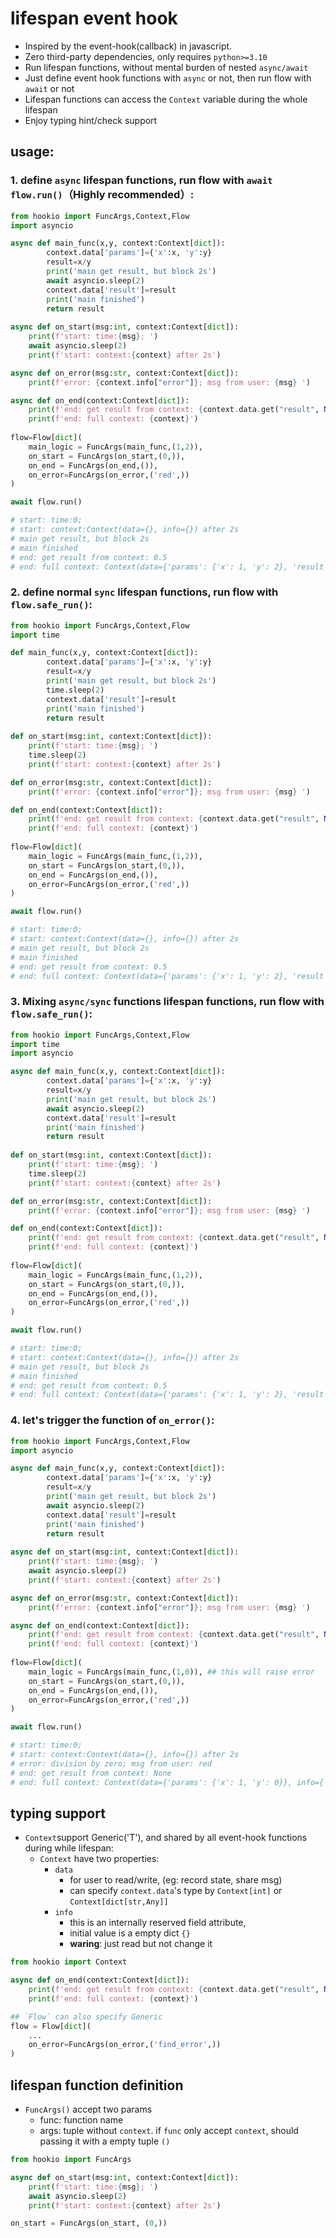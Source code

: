 # lifespan event hook

- Inspired by the event-hook(callback) in javascript.
- Zero third-party dependencies, only requires `python>=3.10`
- Run lifespan functions, without mental burden of nested `async/await`
- Just define event hook functions with `async` or not, then run flow with `await` or not
- Lifespan functions can access the `Context` variable during the whole lifespan
- Enjoy typing hint/check support

## usage:

### 1. define `async` lifespan functions, run flow with `await flow.run()`（**Highly recommended**）:

```python
from hookio import FuncArgs,Context,Flow
import asyncio

async def main_func(x,y, context:Context[dict]):
        context.data['params']={'x':x, 'y':y}
        result=x/y
        print('main get result, but block 2s')
        await asyncio.sleep(2)
        context.data['result']=result
        print('main finished')
        return result
    
async def on_start(msg:int, context:Context[dict]):
    print(f'start: time:{msg}; ')
    await asyncio.sleep(2)
    print(f'start: context:{context} after 2s')

async def on_error(msg:str, context:Context[dict]):
    print(f'error: {context.info["error"]}; msg from user: {msg} ')

async def on_end(context:Context[dict]):
    print(f'end: get result from context: {context.data.get("result", None)}')
    print(f'end: full context: {context}')
    
flow=Flow[dict](
    main_logic = FuncArgs(main_func,(1,2)),
    on_start = FuncArgs(on_start,(0,)),
    on_end = FuncArgs(on_end,()),
    on_error=FuncArgs(on_error,('red',))
)

await flow.run()

# start: time:0; 
# start: context:Context(data={}, info={}) after 2s
# main get result, but block 2s
# main finished
# end: get result from context: 0.5
# end: full context: Context(data={'params': {'x': 1, 'y': 2}, 'result': 0.5}, info={})
```

### 2. define normal `sync` lifespan functions, run flow with `flow.safe_run()`:

```python
from hookio import FuncArgs,Context,Flow
import time

def main_func(x,y, context:Context[dict]):
        context.data['params']={'x':x, 'y':y}
        result=x/y
        print('main get result, but block 2s')
        time.sleep(2)
        context.data['result']=result
        print('main finished')
        return result
    
def on_start(msg:int, context:Context[dict]):
    print(f'start: time:{msg}; ')
    time.sleep(2)
    print(f'start: context:{context} after 2s')

def on_error(msg:str, context:Context[dict]):
    print(f'error: {context.info["error"]}; msg from user: {msg} ')

def on_end(context:Context[dict]):
    print(f'end: get result from context: {context.data.get("result", None)}')
    print(f'end: full context: {context}')
    
flow=Flow[dict](
    main_logic = FuncArgs(main_func,(1,2)),
    on_start = FuncArgs(on_start,(0,)),
    on_end = FuncArgs(on_end,()),
    on_error=FuncArgs(on_error,('red',))
)

await flow.run()

# start: time:0; 
# start: context:Context(data={}, info={}) after 2s
# main get result, but block 2s
# main finished
# end: get result from context: 0.5
# end: full context: Context(data={'params': {'x': 1, 'y': 2}, 'result': 0.5}, info={})
```

### 3. Mixing `async/sync` functions lifespan functions, run flow with `flow.safe_run()`:
```python
from hookio import FuncArgs,Context,Flow
import time
import asyncio

async def main_func(x,y, context:Context[dict]):
        context.data['params']={'x':x, 'y':y}
        result=x/y
        print('main get result, but block 2s')
        await asyncio.sleep(2)
        context.data['result']=result
        print('main finished')
        return result
    
def on_start(msg:int, context:Context[dict]):
    print(f'start: time:{msg}; ')
    time.sleep(2)
    print(f'start: context:{context} after 2s')

def on_error(msg:str, context:Context[dict]):
    print(f'error: {context.info["error"]}; msg from user: {msg} ')

def on_end(context:Context[dict]):
    print(f'end: get result from context: {context.data.get("result", None)}')
    print(f'end: full context: {context}')
    
flow=Flow[dict](
    main_logic = FuncArgs(main_func,(1,2)),
    on_start = FuncArgs(on_start,(0,)),
    on_end = FuncArgs(on_end,()),
    on_error=FuncArgs(on_error,('red',))
)

await flow.run()

# start: time:0; 
# start: context:Context(data={}, info={}) after 2s
# main get result, but block 2s
# main finished
# end: get result from context: 0.5
# end: full context: Context(data={'params': {'x': 1, 'y': 2}, 'result': 0.5}, info={})
```

### 4. let's trigger the function of `on_error()`:
```python
from hookio import FuncArgs,Context,Flow
import asyncio

async def main_func(x,y, context:Context[dict]):
        context.data['params']={'x':x, 'y':y}
        result=x/y
        print('main get result, but block 2s')
        await asyncio.sleep(2)
        context.data['result']=result
        print('main finished')
        return result
    
async def on_start(msg:int, context:Context[dict]):
    print(f'start: time:{msg}; ')
    await asyncio.sleep(2)
    print(f'start: context:{context} after 2s')

async def on_error(msg:str, context:Context[dict]):
    print(f'error: {context.info["error"]}; msg from user: {msg} ')

async def on_end(context:Context[dict]):
    print(f'end: get result from context: {context.data.get("result", None)}')
    print(f'end: full context: {context}')
    
flow=Flow[dict](
    main_logic = FuncArgs(main_func,(1,0)), ## this will raise error
    on_start = FuncArgs(on_start,(0,)),
    on_end = FuncArgs(on_end,()),
    on_error=FuncArgs(on_error,('red',))
)

await flow.run()

# start: time:0; 
# start: context:Context(data={}, info={}) after 2s
# error: division by zero; msg from user: red 
# end: get result from context: None
# end: full context: Context(data={'params': {'x': 1, 'y': 0}}, info={'error': ZeroDivisionError('division by zero')})
```
## typing support

- `Context`support Generic('T'), and shared by all event-hook functions during while lifespan:
    - `Context` have two properties: 
        - `data`
            - for user to read/write, (eg: record state, share msg)
            - can specify `context.data`'s type by `Context[int]` or `Context[dict[str,Any]]`
        - `info`
            - this is an internally reserved field attribute, 
            - initial value is a empty dict `{}`
            - **waring**: just read but not change it

```python
from hookio import Context

async def on_end(context:Context[dict]):
    print(f'end: get result from context: {context.data.get("result", None)}')
    print(f'end: full context: {context}')

## `Flow` can also specify Generic
flow = Flow[dict](
    ...
    on_error=FuncArgs(on_error,('find_error',))
)
```

## lifespan function definition

- `FuncArgs()` accept two params
    - func: function name
    - args: tuple without `context`. if `func` only accept `context`, should passing it with a empty tuple `()`

```python
from hookio import FuncArgs

async def on_start(msg:int, context:Context[dict]):
    print(f'start: time:{msg}; ')
    await asyncio.sleep(2)
    print(f'start: context:{context} after 2s')

on_start = FuncArgs(on_start, (0,))
```

